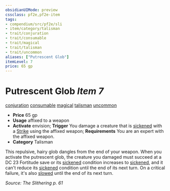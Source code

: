 ```yaml
---
obsidianUIMode: preview
cssclass: pf2e,pf2e-item
tags:
- compendium/src/pf2e/sli
- item/category/talisman
- trait/conjuration
- trait/consumable
- trait/magical
- trait/talisman
- trait/uncommon
aliases: ["Putrescent Glob"]
itemLevel: 7
price: 65 gp
---
```

# Putrescent Glob *Item 7*  
[conjuration](../../../rules/traits/conjuration.md)  [consumable](../../../rules/traits/consumable.md)  [magical](../../../rules/traits/magical.md)  [talisman](../../../rules/traits/talisman.md)  [uncommon](../../../rules/traits/uncommon.md)  

- **Price** 65 gp
- **Usage** affixed to a weapon
- **Activate** envision; **Trigger** You damage a creature that is [sickened](../../../rules/conditions.md#Sickened) with a [Strike](../../../rules/actions/strike.md) using the affixed weapon; **Requirements** You are an expert with the affixed weapon.
- **Category** Talisman

This repulsive, hairy glob dangles from the end of your weapon. When you activate the putrescent glob, the creature you damaged must succeed at a DC 23 Fortitude save or its [sickened](../../../rules/conditions.md#Sickened) condition increases to [sickened](../../../rules/conditions.md#Sickened), and it can't reduce its [sickened](../../../rules/conditions.md#Sickened) condition until the end of its next turn. On a critical failure, it's also [slowed](../../../rules/conditions.md#Slowed) until the end of its next turn.

*Source: The Slithering p. 61*